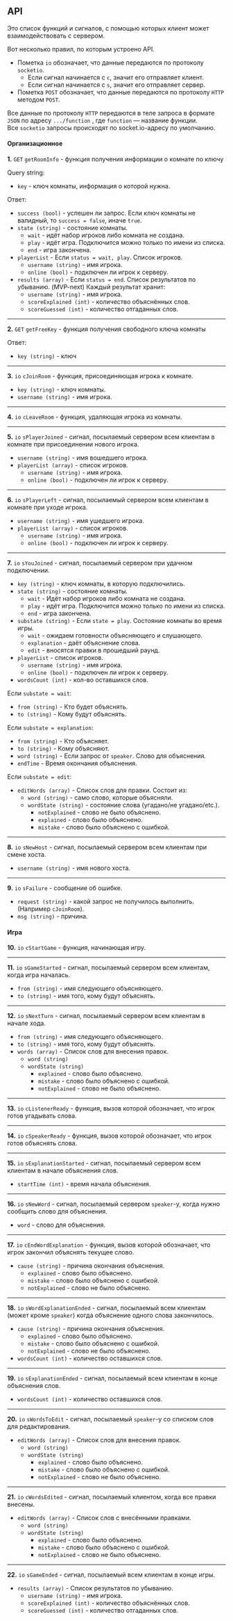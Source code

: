 ## API

Это список функций и сигналов, с помощью которых клиент может взаимодействовать с сервером.

Вот несколько правил, по которым устроено API.

- Пометка `io` обозначает, что данные передаются по протоколу `socketio`.
  - Если сигнал начинается с `c`, значит его отправляет клиент.
  - Если сигнал начинается с `s`, значит его отправляет сервер.
- Пометка `POST` обозначает, что данные передаются по протоколу `HTTP` методом `POST`.

Все данные по протоколу `HTTP` передаются в теле запроса в формате `JSON` по адресу `.../function` , где `function` — название функции.<br>
Все `socketio` запросы происходят по socket.io-адресу по умолчанию.

#### Организационное

__1.__ `GET` `getRoomInfo` - функция получения информации о комнате по ключу

Query string:

- `key` - ключ комнаты, информация о которой нужна.

Ответ:

- `success (bool)` - успешен ли запрос. Если ключ комнаты не валидный, то `success = false`, иначе `true`.
- `state (string)` - состояние комнаты.
    - `wait` - идёт набор игроков либо комната не создана.
    - `play` - идёт игра. Подключится можно только по имени из списка.
    - `end` - игра закончена.
- `playerList` - Если `status = wait, play`. Список игроков.
  - `username (string)` - имя игрока.
  - `online (bool)` - подключен ли игрок к серверу.
- `results (array)` - Если `status = end`. Список результатов по убыванию. (MVP-next) Каждый результат хранит:
    - `username (string)` - имя игрока.
    - `scoreExplained (int)` - количество объяснённых слов.
    - `scoreGuessed (int)` - количество отгаданных слов.

---

__2.__ `GET` `getFreeKey` - функция получения свободного ключа комнаты

Ответ:

- `key (string)` - ключ

---

__3.__ `io` `cJoinRoom` - функция, присоединяющая игрока к комнате.

- `key (string)` - ключ комнаты.
- `username (string)` - имя игрока.

---

__4.__ `io` `cLeaveRoom` - функция, удаляющая игрока из комнаты.

---

__5.__ `io` `sPlayerJoined` - сигнал, посылаемый сервером всем клиентам в комнате при присоединении нового игрока.

- `username (string)` - имя вошедшего игрока.
- `playerList (array)` - список игроков.
  - `username (string)` - имя игрока.
  - `online (bool)` - подключен ли игрок к серверу.

---

__6.__ `io` `sPlayerLeft` - сигнал, посылаемый сервером всем клиентам в комнате при уходе игрока.

- `username (string)` - имя ушедшего игрока.
- `playerList (array)` - список игроков.
  - `username (string)` - имя игрока.
  - `online (bool)` - подключен ли игрок к серверу.

---

__7.__ `io` `sYouJoined` - сигнал, посылаемый сервером при удачном подключении.

- `key (string)` - ключ комнаты, в которую подключились.
- `state (string)` - состояние комнаты.
  - `wait` - Идёт набор игроков либо комната не создана.
  - `play` - идёт игра. Подключится можно только по имени из списка.
  - `end` - игра закончена.
- `substate (string)` - Если `state = play`. Состояние комнаты во время игры.
  - `wait` - ожидаем готовности объясняющего и слушающего.
  - `explanation` - даёт объяснение слова.
  - `edit` - вносятся правки в прошедший раунд.
- `playerList` - список игроков.
  - `username (string)` - имя игрока.
  - `online (bool)` - подключен ли игрок к серверу.
- `wordsCount (int)` - кол-во оставшихся слов.

Если `substate = wait`:

- `from (string)` - Кто будет объяснять.
- `to (string)` - Кому будут объяснять.

Если `substate = explanation`:

- `from (string)` - Кто объясняет.
- `to (string)` - Кому объясняют.
- `word (string)` - Если запрос от `speaker`. Слово для объяснения.
- `endTime` - Время окончания объяснения.

Если `substate = edit`:

- `editWords (array)` - Список слов для правки. Состоит из:
  + `word (string)` - само слово, которые объясняли.
  + `wordState (string)` - состояние слова (угадано/не угадано/etc.).
    * `notExplained` - слово не было объяснено.
    * `explained` - слово было объяснено.
    * `mistake` - слово было объяснено с ошибкой.

---

__8.__ `io` `sNewHost` - сигнал, посылаемый сервером всем клиентам при смене хоста.

- `username (string)` - имя нового хоста.

---

__9.__ `io` `sFailure` - сообщение об ошибке.

- `request (string)` - какой запрос не получилось выполнить. (Например `cJoinRoom`).
- `msg (string)` - причина.

#### Игра

__10.__ `io` `cStartGame` - функция, начинающая игру.

---

__11.__ `io` `sGameStarted` - сигнал, посылаемый сервером всем клиентам, когда игра началась.

- `from (string)` - имя следующего объясняющего.
- `to (string)` - имя того, кому будут объяснять.

---

__12.__ `io` `sNextTurn` - сигнал, посылаемый сервером всем клиентам в начале хода.


- `from (string)` - имя следующего объясняющего.
- `to (string)` - имя того, кому будут объяснять.
- `words (array)` - Список слов для внесения правок.
  + `word (string)`
  + `wordState (string)`
    * `explained` - слово было объяснено.
    * `mistake` - слово было объяснено с ошибкой.
    * `notExplained` - слово не было объяснено.

---

__13.__ `io` `cListenerReady` - функция, вызов которой обозначает, что игрок готов угадывать слова.

---

__14.__ `io` `cSpeakerReady` - функция, вызов которой обозначает, что игрок готов объяснять слова.

---

__15.__ `io` `sExplanationStarted` - сигнал, посылаемый сервером всем клиентам в начале объяснения слов.

- `startTime (int)` - время начала объяснения.

---

__16.__ `io` `sNewWord` - сигнал, посылаемый сервером `speaker`-у, когда нужно сообщить слово для объяснения.

- `word` - слово для объяснения.

---

__17.__ `io` `сEndWordExplanation` - функция, вызов которой обозначает, что игрок закончил объяснять текущее слово.

- `cause (string)` - причина окончания объяснения.
  - `explained` - слово было объяснено.
  - `mistake` - слово было объяснено с ошибкой.
  - `notExplained` - слово не было объяснено.

---

__18.__ `io` `sWordExplanationEnded` - сигнал, посылаемый всем клиентам (может кроме `speaker`) когда объяснение одного слова закончилось.

- `cause (string)` - причина окончания объяснения.
  - `explained` - слово было объяснено.
  - `mistake` - слово было объяснено с ошибкой.
  - `notExplained` - слово не было объяснено.
- `wordsCount (int)` - количество оставшихся слов.

---

__19.__ `io` `sExplanationEnded` - сигнал, посылаемый всем клиентам в конце объяснения слов.

- `wordsCount (int)` - количество оставшихся слов.

---

__20.__ `io` `sWordsToEdit` - сигнал, посылаемый `speaker`-у со списком слов для редактирования.

- `editWords (array)` - Список слов для внесения правок.
  + `word (string)`
  + `wordState (string)`
    * `explained` - слово было объяснено.
    * `mistake` - слово было объяснено с ошибкой.
    * `notExplained` - слово не было объяснено.

---

__21.__ `io` `cWordsEdited` - сигнал, посылаемый клиентом, когда все правки внесены.

- `editWords (array)` - Список слов с внесёнными правками.
  + `word (string)`
  + `wordState (string)`
    * `explained` - слово было объяснено.
    * `mistake` - слово было объяснено с ошибкой.
    * `notExplained` - слово не было объяснено.

---

__22.__ `io` `sGameEnded` - сигнал, посылаемый всем клиентам в конце игры.

- `results (array)` - Список результатов по убыванию.
    - `username (string)` - имя игрока.
    - `scoreExplained (int)` - количество объяснённых слов.
    - `scoreGuessed (int)` - количество отгаданных слов.

